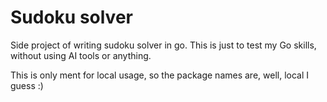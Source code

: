 # Sudoku solver

Side project of writing sudoku solver in go. This is just to test my Go skills,
without using AI tools or anything.

This is only ment for local usage, so the package names are, well,
local I guess :)
